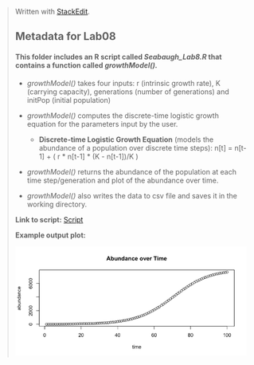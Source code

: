 


> Written with [StackEdit](https://stackedit.io/).
> ## Metadata for Lab08
> #### This folder includes an R script called *Seabaugh_Lab8.R* that contains a function called *growthModel().*
> 
>* *growthModel()* takes four inputs: r (intrinsic growth rate), K (carrying capacity), generations (number of generations) and initPop (initial population)
> 
>* *growthModel()* computes the discrete-time logistic growth equation for the parameters input by the user.
>    * **Discrete-time Logistic Growth Equation** (models the abundance of a population over discrete time steps): n[t] = n[t-1] + ( r * n[t-1] * (K - n[t-1])/K )
> 
>* *growthModel()* returns the abundance of the population at each time step/generation and plot of the abundance over time.
> 
>* *growthModel()* also writes the data to csv file and saves it in the working directory.
> 
> **Link to script:** [Script](https://github.com/josh-seabaugh/CompBioLabsAndHomework/blob/main/Labs/Lab08/Seabaugh_Lab8.R)
>
> **Example output plot:** 
>
> ![Example plot](https://github.com/josh-seabaugh/CompBioLabsAndHomework/blob/main/Labs/Lab08/ExamplePlot.png)
